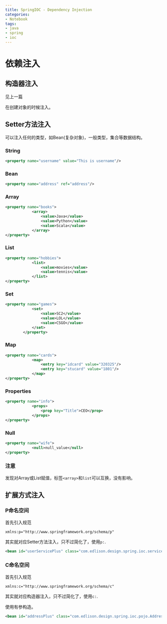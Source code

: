 ```yaml
---
title: SpringIOC - Dependency Injection
categories:
- Notebook
tags:
- java
- spring
- ioc
---
```


# 依赖注入

## 构造器注入

见上一篇

在创建对象的时候注入。



## Setter方法注入

可以注入任何的类型，如Bean(复杂对象)，一般类型，集合等数据结构。

### String

```xml
<property name="username" value="This is username"/>
```

### Bean

```xml
<property name="address" ref="address"/>
```

### Array

```xml
<property name="books">
            <array>
                <value>Java</value>
                <value>Python</value>
                <value>Scala</value>
            </array>
</property>
```

### List

```xml
<property name="hobbies">
            <list>
                <value>movies</value>
                <value>tennis</value>
            </list>
</property>
```

### Set

```xml
<property name="games">
            <set>
                <value>SC2</value>
                <value>LOL</value>
                <value>CSGO</value>
            </set>
        </property>
```

### Map

```xml
<property name="cards">
            <map>
                <entry key="idcard" value="320325"/>
                <entry key="stucard" value="1801"/>
            </map>
</property>
```

### Properties

```xml
<property name="info">
            <props>
                <prop key="Title">CEO</prop>
            </props>
</property>
```

### Null

```xml
<property name="wife">
            <null>null_value</null>
</property>
```

### 注意

发现对Array或List赋值，标签`<array>`和`list`可以互换，没有影响。



## 扩展方式注入

### P命名空间

首先引入规范

```xml
xmlns:p="http://www.springframework.org/schema/p"
```

其实就对应Setter方法注入，只不过简化了，使用`p:`.

```xml
<bean id="userServicePlus" class="com.edlison.design.spring.ioc.service.UserService" p:userDAO-ref="user" p:userServiceLog="This is a log."/>
```

### C命名空间

首先引入规范

```xml
xmlns:c="http://www.springframework.org/schema/c"
```

其实就对应构造器注入，只不过简化了，使用`c:`.

使用有参构造。

```xml
<bean id="addressPlus" class="com.edlison.design.spring.ioc.pojo.Address" c:city="Nanjing"/>
```



